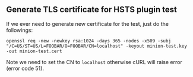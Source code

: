 ## Generate TLS certificate for HSTS plugin test

If we ever need to generate new certificate for the test, just do the followings:

```
openssl req -new -newkey rsa:1024 -days 365 -nodes -x509 -subj "/C=US/ST=US/L=FOOBAR/O=FOOBAR/CN=localhost" -keyout minion-test.key  -out minion-test.cert
```

Note we need to set the CN to ``localhost`` otherwise cURL will raise error (error
code 51).
